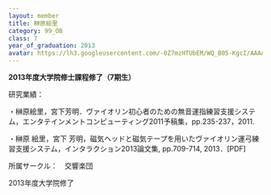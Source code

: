 ```yaml
---
layout: member
title: 榊原絵里
category: 99_OB
class: 7
year_of_graduation: 2013
avatar: https://lh3.googleusercontent.com/-0Z7mzHTUbEM/WQ_B05-KgcI/AAAAAAAAqNQ/p0T6SxNdVMgjcVUaCfrjppInqIPwFVdlgCLcB/p-s300/sakakibara-2.png
---
```

**2013年度大学院修士課程修了（7期生）**

研究業績：

・榊原絵里，宮下芳明．ヴァイオリン初心者のための無音運指練習支援システム，エンタテインメントコンピューティング2011予稿集，pp.235-237，2011.



・榊原 絵里，宮下 芳明，磁気ヘッドと磁気テープを用いたヴァイオリン運弓練習支援システム，インタラクション2013論文集, pp.709-714, 2013．[PDF]



所属サークル：　交響楽団



2013年度大学院修了